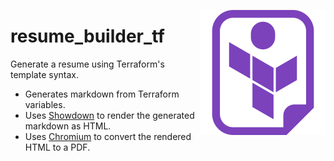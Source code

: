 <img src="resume_builder_tf.svg" align="right"
     alt="resume_builder_tf icon" width="200" height="200">
# resume_builder_tf
Generate a resume using Terraform's template syntax.

* Generates markdown from Terraform variables.
* Uses [Showdown](https://github.com/showdownjs/showdown) to render the generated markdown as HTML.
* Uses [Chromium](https://github.com/chromium/chromium) to convert the rendered HTML to a PDF.
